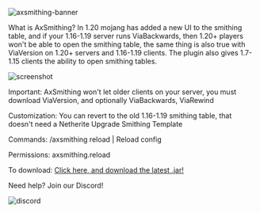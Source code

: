 ![axsmithing-banner](https://github.com/Artillex-Studios/AxSmithing/assets/52270269/1529957d-18ce-4763-985f-68c6db047d6c)


What is AxSmithing?
In 1.20 mojang has added a new UI to the smithing table, and if your 1.16-1.19 server runs ViaBackwards, then 1.20+ players won't be able to open the smithing table, the same thing is also true with ViaVersion on 1.20+ servers and 1.16-1.19 clients.
The plugin also gives 1.7-1.15 clients the ability to open smithing tables.
 
![screenshot](https://i.imgur.com/6pyjSF1.png)

Important:
AxSmithing won't let older clients on your server, you must download ViaVersion, and optionally ViaBackwards, ViaRewind

Customization:
You can revert to the old 1.16-1.19 smithing table, that doesn't need a Netherite Upgrade Smithing Template

Commands:
/axsmithing reload | Reload config

Permissions:
axsmithing.reload

To download: [Click here, and download the latest .jar!](https://github.com/ViaVersionAddons/AxSmithing/releases/tag/release)

Need help? Join our Discord!

![discord](https://discordapp.com/api/guilds/1130070418150133761/widget.png?style=banner2)
